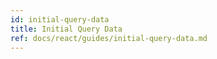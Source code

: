 ```yaml
---
id: initial-query-data
title: Initial Query Data
ref: docs/react/guides/initial-query-data.md
---
```


[//]: # 'Materials'
[//]: # 'Materials'
